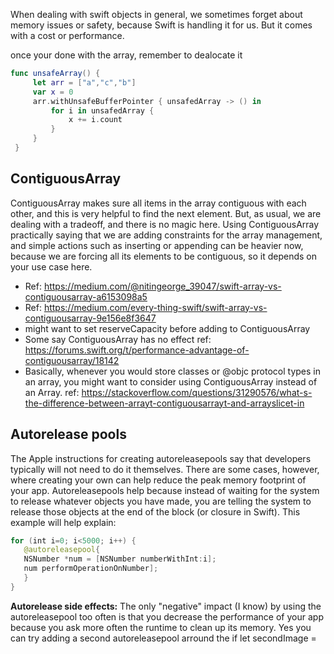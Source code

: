 When dealing with swift objects in general, we sometimes forget about memory issues or safety, because Swift is handling it for us. But it comes with a cost or performance.

once your done with the array, remember to dealocate it
```swift
func unsafeArray() {
     let arr = ["a","c","b"]
     var x = 0
     arr.withUnsafeBufferPointer { unsafedArray -> () in
         for i in unsafedArray {
             x += i.count
         }
     }
 }
```

## ContiguousArray
ContiguousArray makes sure all items in the array contiguous with each other, and this is very helpful to find the next element. But, as usual, we are dealing with a tradeoff, and there is no magic here. Using ContiguousArray practically saying that we are adding constraints for the array management, and simple actions such as inserting or appending can be heavier now, because we are forcing all its elements to be contiguous, so it depends on your use case here.
- Ref: https://medium.com/@nitingeorge_39047/swift-array-vs-contiguousarray-a6153098a5
- Ref: https://medium.com/every-thing-swift/swift-array-vs-contiguousarray-9e156e8f3647
- might want to set reserveCapacity before adding to ContiguousArray
- Some say ContiguousArray has no effect ref: https://forums.swift.org/t/performance-advantage-of-contiguousarray/18142
- Basically, whenever you would store classes or @objc protocol types in an array, you might want to consider using ContiguousArray instead of an Array. ref: https://stackoverflow.com/questions/31290576/what-s-the-difference-between-arrayt-contiguousarrayt-and-arrayslicet-in


## Autorelease pools
The Apple instructions for creating autoreleasepools say that developers typically will not need to do it themselves. There are some cases, however, where creating your own can help reduce the peak memory footprint of your app. Autoreleasepools help because instead of waiting for the system to release whatever objects you have made, you are telling the system to release those objects at the end of the block (or closure in Swift). This example will help explain:

```swift
for (int i=0; i<5000; i++) {
   @autoreleasepool{
   NSNumber *num = [NSNumber numberWithInt:i];
   num performOperationOnNumber];
   }
}
```

**Autorelease side effects:**
The only "negative" impact (I know) by using the autoreleasepool too often is that you decrease the performance of your app because you ask more often the runtime to clean up its memory. Yes you can try adding a second autoreleasepool arround the if let secondImage =
